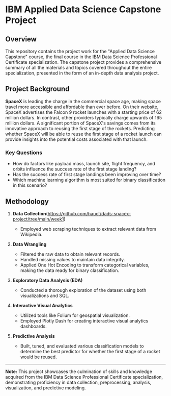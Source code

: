 # IBM Applied Data Science Capstone Project

## Overview
This repository contains the project work for the "Applied Data Science Capstone" course, the final course in the IBM Data Science Professional Certificate specialization. The capstone project provides a comprehensive summary of all the materials and topics covered throughout the entire specialization, presented in the form of an in-depth data analysis project.

## Project Background

**SpaceX** is leading the charge in the commercial space age, making space travel more accessible and affordable than ever before. On their website, SpaceX advertises the Falcon 9 rocket launches with a starting price of 62 million dollars. In contrast, other providers typically charge upwards of 165 million dollars. A significant portion of SpaceX's savings comes from its innovative approach to reusing the first stage of the rockets. Predicting whether SpaceX will be able to reuse the first stage of a rocket launch can provide insights into the potential costs associated with that launch.

### Key Questions
- How do factors like payload mass, launch site, flight frequency, and orbits influence the success rate of the first stage landing?
- Has the success rate of first stage landings been improving over time?
- Which machine learning algorithm is most suited for binary classification in this scenario?

## Methodology

1. **Data Collection**(https://github.com/hauct/dads-spacex-project/tree/main/week1)
    - Employed web scraping techniques to extract relevant data from Wikipedia.

2. **Data Wrangling**
    - Filtered the raw data to obtain relevant records.
    - Handled missing values to maintain data integrity.
    - Applied One Hot Encoding to transform categorical variables, making the data ready for binary classification.

3. **Exploratory Data Analysis (EDA)**
    - Conducted a thorough exploration of the dataset using both visualizations and SQL.

4. **Interactive Visual Analytics**
    - Utilized tools like Folium for geospatial visualization.
    - Employed Plotly Dash for creating interactive visual analytics dashboards.

5. **Predictive Analysis**
    - Built, tuned, and evaluated various classification models to determine the best predictor for whether the first stage of a rocket would be reused.

---

**Note:** This project showcases the culmination of skills and knowledge acquired from the IBM Data Science Professional Certificate specialization, demonstrating proficiency in data collection, preprocessing, analysis, visualization, and predictive modeling.
